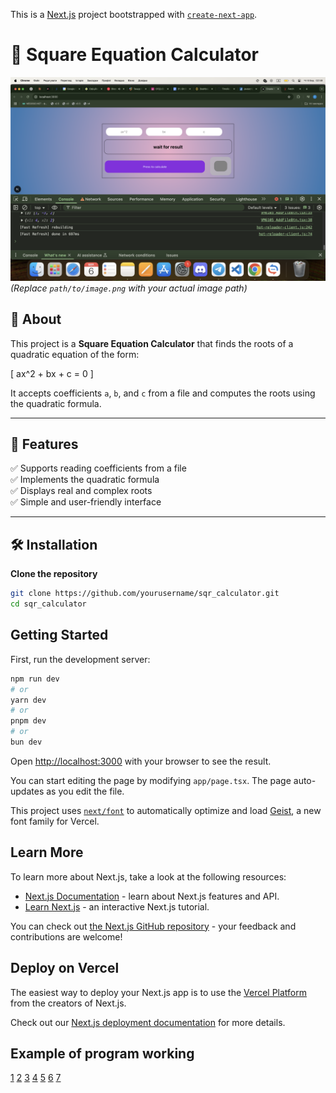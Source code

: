 This is a [Next.js](https://nextjs.org) project bootstrapped with [`create-next-app`](https://nextjs.org/docs/app/api-reference/cli/create-next-app).

# 📐 Square Equation Calculator

![Square Equation Solver](public/img_README/1.png)  
_(Replace `path/to/image.png` with your actual image path)_

## 📖 About

This project is a **Square Equation Calculator** that finds the roots of a quadratic equation of the form:

\[
ax^2 + bx + c = 0
\]

It accepts coefficients `a`, `b`, and `c` from a file and computes the roots using the quadratic formula.

---

## 🚀 Features

✅ Supports reading coefficients from a file  
✅ Implements the quadratic formula  
✅ Displays real and complex roots  
✅ Simple and user-friendly interface

---

## 🛠 Installation

**Clone the repository**

```sh
git clone https://github.com/yourusername/sqr_calculator.git
cd sqr_calculator
```

## Getting Started

First, run the development server:

```bash
npm run dev
# or
yarn dev
# or
pnpm dev
# or
bun dev
```

Open [http://localhost:3000](http://localhost:3000) with your browser to see the result.

You can start editing the page by modifying `app/page.tsx`. The page auto-updates as you edit the file.

This project uses [`next/font`](https://nextjs.org/docs/app/building-your-application/optimizing/fonts) to automatically optimize and load [Geist](https://vercel.com/font), a new font family for Vercel.

## Learn More

To learn more about Next.js, take a look at the following resources:

- [Next.js Documentation](https://nextjs.org/docs) - learn about Next.js features and API.
- [Learn Next.js](https://nextjs.org/learn) - an interactive Next.js tutorial.

You can check out [the Next.js GitHub repository](https://github.com/vercel/next.js) - your feedback and contributions are welcome!

## Deploy on Vercel

The easiest way to deploy your Next.js app is to use the [Vercel Platform](https://vercel.com/new?utm_medium=default-template&filter=next.js&utm_source=create-next-app&utm_campaign=create-next-app-readme) from the creators of Next.js.

Check out our [Next.js deployment documentation](https://nextjs.org/docs/app/building-your-application/deploying) for more details.

## Example of program working

[1](public/img_README/1.png)
[2](public/img_README/2.png)
[3](public/img_README/3.png)
[4](public/img_README/4.png)
[5](public/img_README/5.png)
[6](public/img_README/6.png)
[7](public/img_README/7.png)
